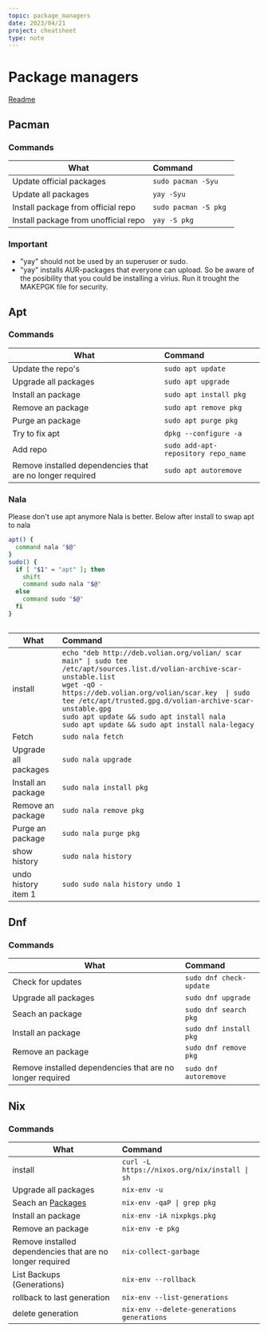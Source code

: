 ```yaml
---
topic: package_managers
date: 2023/04/21
project: cheatsheet
type: note
---
```

# Package managers
[Readme](../README.md)
## Pacman
### Commands

| What                                 | Command                   |
| ------------------------------------ | :------------------------ |
| Update official packages             | ```sudo pacman -Syu```    |
| Update all packages                  | ```yay -Syu```            |
| Install package from official repo   | ```sudo pacman -S pkg ``` |
| Install package from unofficial repo | ```yay -S pkg ```         |

### Important

- "yay" should not be used by an superuser or sudo.
- "yay" installs AUR-packages that everyone can upload. So be aware of the posibility that you could be installing a virius. Run it trought the MAKEPGK file for security.

## Apt
### Commands
| What                                                      | Command                                 |
| --------------------------------------------------------- | :-------------------------------------- |
| Update the repo's                                         | ```sudo apt update```                   |
| Upgrade  all packages                                     | ```sudo apt upgrade```                  |
| Install an package                                        | ```sudo apt install pkg```              |
| Remove an package                                         | ```sudo apt remove pkg```               |
| Purge an package                                          | ```sudo apt purge pkg```                |
| Try to fix apt                                            | ```dpkg --configure -a```               |
| Add repo                                                  | ```sudo add-apt-repository repo_name``` |
| Remove installed dependencies that are no longer required | ```sudo apt autoremove```               |

### Nala
Please don't use apt anymore Nala is better. Below after install to swap apt to nala 
```bash
apt() { 
  command nala "$@"
}
sudo() {
  if [ "$1" = "apt" ]; then
    shift
    command sudo nala "$@"
  else
    command sudo "$@"
  fi
}



```
| What                  | Command                                                                                                                                                                                                                                                                                                                                                                       |
| --------------------- | :---------------------------------------------------------------------------------------------------------------------------------------------------------------------------------------------------------------------------------------------------------------------------------------------------------------------------------------------------------------------------- |
| install               | ```echo "deb http://deb.volian.org/volian/ scar main" \| sudo tee /etc/apt/sources.list.d/volian-archive-scar-unstable.list```<br>```wget -qO - https://deb.volian.org/volian/scar.key  \| sudo tee /etc/apt/trusted.gpg.d/volian-archive-scar-unstable.gpg```<br>```sudo apt update && sudo apt install nala```  <br>  ```sudo apt update && sudo apt install nala-legacy``` |
| Fetch                 | ```sudo nala fetch```                                                                                                                                                                                                                                                                                                                                                         |
| Upgrade  all packages | ```sudo nala upgrade```                                                                                                                                                                                                                                                                                                                                                       |
| Install an package    | ```sudo nala install pkg```                                                                                                                                                                                                                                                                                                                                                   |
| Remove an package     | ```sudo nala remove pkg```                                                                                                                                                                                                                                                                                                                                                    |
| Purge an package      | ```sudo nala purge pkg```                                                                                                                                                                                                                                                                                                                                                     |
| show history          | ```sudo nala history```                                                                                                                                                                                                                                                                                                                                                       |
| undo history item 1   | ```sudo sudo nala history undo 1```                                                                                                                                                                                                                                                                                                                                           |




## Dnf
### Commands
| What                                                      | Command                     |
| --------------------------------------------------------- | :-------------------------- |
| Check for updates                                         | ```sudo dnf check-update``` |
| Upgrade  all packages                                     | ```sudo dnf upgrade```      |
| Seach an package                                          | ```sudo dnf search pkg```   |
| Install an package                                        | ```sudo dnf install pkg```  |
| Remove an package                                         | ```sudo dnf remove pkg```   |
| Remove installed dependencies that are no longer required | ```sudo dnf autoremove```   |


## Nix

### Commands

| What                                                      | Command                                            |
| --------------------------------------------------------- | :------------------------------------------------- |
| install                                                   | ```curl -L https://nixos.org/nix/install \| sh```  |
| Upgrade  all packages                                     | ```nix-env -u```                                   |
| Seach an [Packages](https://search.nixos.org/packages)    | ```nix-env -qaP \| grep pkg```                     |
| Install an package                                        | ```nix-env -iA nixpkgs.pkg```                      |
| Remove an package                                         | ```nix-env -e pkg```                               |
| Remove installed dependencies that are no longer required | ```nix-collect-garbage```                          |
| List Backups (Generations)                                | ```nix-env --rollback```                           |
| rollback to last generation                               | ```nix-env --list-generations```                   |
| delete generation                                         | ```nix-env --delete-generations generations```     |

